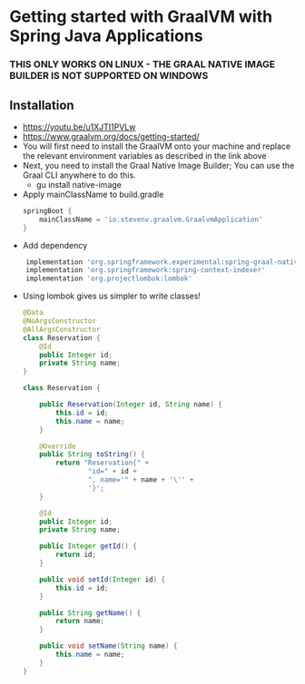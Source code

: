 # Getting started with GraalVM with Spring Java Applications

### THIS ONLY WORKS ON LINUX - THE GRAAL NATIVE IMAGE BUILDER IS NOT SUPPORTED ON WINDOWS

## Installation
- https://youtu.be/u1XJTI1PVLw
- https://www.graalvm.org/docs/getting-started/
- You will first need to install the GraalVM onto your machine and replace the relevant environment variables as described in the link above
- Next, you need to install the Graal Native Image Builder; You can use the Graal CLI anywhere to do this.
  - gu install native-image
- Apply mainClassName to build.gradle
    ```groovy
    springBoot {
        mainClassName = 'io.stevenv.graalvm.GraalvmApplication'
    }
    ```
- Add dependency
```groovy
    implementation 'org.springframework.experimental:spring-graal-native:0.6.0.RELEASE'
	implementation 'org.springframework:spring-context-indexer'
	implementation 'org.projectlombok:lombok'
```
- Using lombok gives us simpler to write classes!
    ```java
    @Data
    @NoArgsConstructor
    @AllArgsConstructor
    class Reservation {
        @Id
        public Integer id;
        private String name;
    }
    ```
    ```java
    class Reservation {
    
        public Reservation(Integer id, String name) {
            this.id = id;
            this.name = name;
        }
    
        @Override
        public String toString() {
            return "Reservation{" +
                    "id=" + id +
                    ", name='" + name + '\'' +
                    '}';
        }
    
        @Id
        public Integer id;
        private String name;
    
        public Integer getId() {
            return id;
        }
    
        public void setId(Integer id) {
            this.id = id;
        }
    
        public String getName() {
            return name;
        }
    
        public void setName(String name) {
            this.name = name;
        }
    }
    ```

